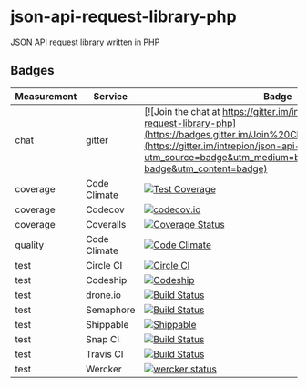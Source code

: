 # json-api-request-library-php
JSON API request library written in PHP

## Badges

Measurement | Service | Badge
--- | --- | ---
chat | gitter | [![Join the chat at https://gitter.im/intrepion/json-api-request-library-php](https://badges.gitter.im/Join%20Chat.svg)](https://gitter.im/intrepion/json-api-request-library-php?utm_source=badge&utm_medium=badge&utm_campaign=pr-badge&utm_content=badge)
coverage | Code Climate | [![Test Coverage](https://codeclimate.com/github/intrepion/json-api-request-library-php/badges/coverage.svg)](https://codeclimate.com/github/intrepion/json-api-request-library-php/coverage)
coverage | Codecov | [![codecov.io](http://codecov.io/github/intrepion/json-api-request-library-php/coverage.svg?branch=master)](http://codecov.io/github/intrepion/json-api-request-library-php?branch=master)
coverage | Coveralls | [![Coverage Status](https://coveralls.io/repos/intrepion/json-api-request-library-php/badge.svg?branch=master&service=github)](https://coveralls.io/github/intrepion/json-api-request-library-php?branch=master)
quality | Code Climate | [![Code Climate](https://codeclimate.com/github/intrepion/json-api-request-library-php/badges/gpa.svg)](https://codeclimate.com/github/intrepion/json-api-request-library-php)
test | Circle CI | [![Circle CI](https://circleci.com/gh/intrepion/json-api-request-library-php.svg?style=svg)](https://circleci.com/gh/intrepion/json-api-request-library-php)
test | Codeship | [![Codeship](https://codeship.com/projects/d5bed880-3c4a-0133-97e3-1276d5d0a1e7/status?branch=master)](https://codeship.com/projects/102239https://codeship.com/projects/d5bed880-3c4a-0133-97e3-1276d5d0a1e7/status?branch=master)
test | drone.io | [![Build Status](https://drone.io/github.com/intrepion/json-api-request-library-php/status.png)](https://drone.io/github.com/intrepion/json-api-request-library-php/latest)
test | Semaphore | [![Build Status](https://semaphoreci.com/api/v1/projects/5a6c1a4f-2ff6-4404-aab4-7f053cb63c76/538852/badge.svg)](https://semaphoreci.com/intrepion/json-api-request-library-php)
test | Shippable | [![Shippable](https://img.shields.io/shippable/55f50ed21895ca447414e7f2.svg)](https://app.shippable.com/projects/55f50ed21895ca447414e7f2)
test | Snap CI | [![Build Status](https://snap-ci.com/intrepion/json-api-request-library-php/branch/master/build_image)](https://snap-ci.com/intrepion/json-api-request-library-php/branch/master)
test | Travis CI | [![Build Status](https://travis-ci.org/intrepion/json-api-request-library-php.svg?branch=master)](https://travis-ci.org/intrepion/json-api-request-library-php)
test | Wercker | [![wercker status](https://app.wercker.com/status/043adb5be0f9536f34d647eca0905ffe/s "wercker status")](https://app.wercker.com/project/bykey/043adb5be0f9536f34d647eca0905ffe)
